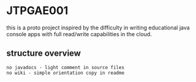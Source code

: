 # JTPGAE001

this is a proto project inspired by the difficulty in writing educational java console apps with full read/write capabilities in the cloud.

## structure overview

    no javadocs - light comment in source files
    no wiki - simple orientation copy in readme
    

